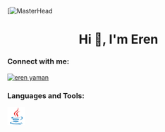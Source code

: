 [![MasterHead](https://academy.ecodation.com/wp-content/uploads/2023/10/java-nedir.jpg)
<h1 align="center">Hi 👋, I'm Eren</h1>
<h3 align="left">Connect with me:</h3>
<p align="left">
<a href="https://linkedin.com/in/eren yaman" target="blank"><img align="center" src="https://raw.githubusercontent.com/rahuldkjain/github-profile-readme-generator/master/src/images/icons/Social/linked-in-alt.svg" alt="eren yaman" height="30" width="40" /></a>
</p>

<h3 align="left">Languages and Tools:</h3>
<p align="left"> <a href="https://www.java.com" target="_blank" rel="noreferrer"> <img src="https://raw.githubusercontent.com/devicons/devicon/master/icons/java/java-original.svg" alt="java" width="40" height="40"/> </a> </p>

